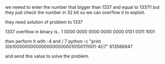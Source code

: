 we neeed to enter the number that bigger than 1337 and equal to 1337!!
but they just check the number in 32 bit
so we can overflow it to exploit.

they need solution of problem to 1337

1337 overflow in binary is..
1 0000 0000 0000 0000 0000 0101 0011 1001

then perform it with -4 and / 7
python -c "print (0b100000000000000000000010100111001-4)/7"
613566947

and send this value to solve the problem.